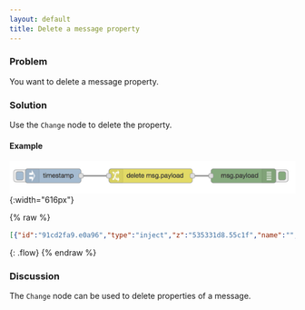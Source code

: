 ```yaml
---
layout: default
title: Delete a message property
---
```


### Problem

You want to delete a message property.

### Solution

Use the <code class="node">Change</code> node to delete the property.

#### Example

![](/images/basic/delete-message-property.png){:width="616px"}

{% raw %}
~~~json
[{"id":"91cd2fa9.e0a96","type":"inject","z":"535331d8.55c1f","name":"","topic":"","payload":"","payloadType":"date","repeat":"","crontab":"","once":false,"x":140,"y":180,"wires":[["54ec03e4.5714bc"]]},{"id":"54ec03e4.5714bc","type":"change","z":"535331d8.55c1f","name":"","rules":[{"t":"delete","p":"payload","pt":"msg"}],"action":"","property":"","from":"","to":"","reg":false,"x":350,"y":180,"wires":[["321900de.3cbea"]]},{"id":"321900de.3cbea","type":"debug","z":"535331d8.55c1f","name":"","active":true,"console":"false","complete":"false","x":550,"y":180,"wires":[]}]
~~~
{: .flow}
{% endraw %}

### Discussion

The <code class="node">Change</code> node can be used to delete properties of a message.
